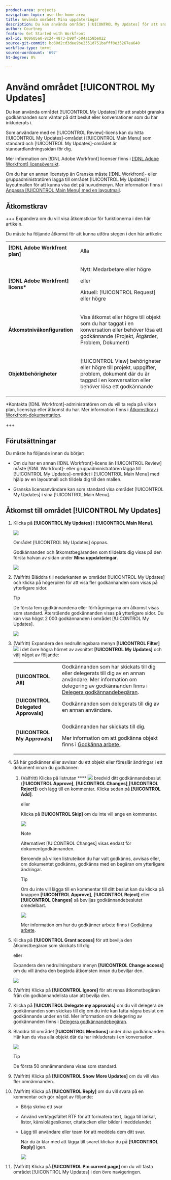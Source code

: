 ```yaml
---
product-area: projects
navigation-topic: use-the-home-area
title: Använda området Mina uppdateringar
description: Du kan använda området [!UICONTROL My Updates] för att snabbt granska godkännanden som väntar på ditt beslut eller konversationer som du har inkluderats i.
author: Courtney
feature: Get Started with Workfront
exl-id: 809605a0-8c24-4873-b98f-504a158be022
source-git-commit: bc60d2cd3dee9be2351d751bafff0e35267ea640
workflow-type: tm+mt
source-wordcount: '697'
ht-degree: 0%

---
```


# Använd området [!UICONTROL My Updates]


Du kan använda området [!UICONTROL My Updates] för att snabbt granska godkännanden som väntar på ditt beslut eller konversationer som du har inkluderats i.

Som användare med en [!UICONTROL Review]-licens kan du hitta [!UICONTROL My Updates]-området i [!UICONTROL Main Menu] som standard och [!UICONTROL My Updates]-området är standardlandningssidan för dig.

Mer information om [!DNL Adobe Workfront] licenser finns i [[!DNL Adobe Workfront] licensöversikt](../../../administration-and-setup/add-users/access-levels-and-object-permissions/wf-licenses.md).

Om du har en annan licenstyp än Granska måste [!DNL Workfront]- eller gruppadministratören lägga till området [!UICONTROL My Updates] i layoutmallen för att kunna visa det på huvudmenyn. Mer information finns i [Anpassa [!UICONTROL Main Menu] med en layoutmall](../../../administration-and-setup/customize-workfront/use-layout-templates/customize-main-menu.md).

## Åtkomstkrav

+++ Expandera om du vill visa åtkomstkrav för funktionerna i den här artikeln.

Du måste ha följande åtkomst för att kunna utföra stegen i den här artikeln:

<table style="table-layout:auto"> 
 <col> 
 <col> 
 <tbody> 
  <tr> 
   <td role="rowheader"><strong>[!DNL Adobe Workfront plan]</strong></td> 
   <td> <p>Alla</p> </td> 
  </tr> 
  <tr> 
   <td role="rowheader"><strong>[!DNL Adobe Workfront] licens*</strong></td> 
   <td> <p>Nytt: Medarbetare eller högre</p>
   eller   
   <p>Aktuell: [!UICONTROL Request] eller högre</p> </td> 
  </tr> 
  <tr> 
   <td role="rowheader"><strong>Åtkomstnivåkonfiguration</strong></td> 
   <td> <p>Visa åtkomst eller högre till objekt som du har taggat i en konversation eller behöver lösa ett godkännande (Projekt, Åtgärder, Problem, Dokument)</p> </td> 
  </tr> 
  <tr> 
   <td role="rowheader"><strong>Objektbehörigheter</strong></td> 
   <td> <p>[!UICONTROL View] behörigheter eller högre till projekt, uppgifter, problem, dokument där du är taggad i en konversation eller behöver lösa ett godkännande</p> </td> 
  </tr> 
 </tbody> 
</table>

*Kontakta [!DNL Workfront]-administratören om du vill ta reda på vilken plan, licenstyp eller åtkomst du har. Mer information finns i [Åtkomstkrav i Workfront-dokumentation](/help/quicksilver/administration-and-setup/add-users/access-levels-and-object-permissions/access-level-requirements-in-documentation.md).

+++

## Förutsättningar

Du måste ha följande innan du börjar:

* Om du har en annan [!DNL Workfront]-licens än [!UICONTROL Review] måste [!DNL Workfront]- eller gruppadministratören lägga till [!UICONTROL My Updates]-området i [!UICONTROL Main Menu] med hjälp av en layoutmall och tilldela dig till den mallen.

* Granska licensanvändare kan som standard visa området [!UICONTROL My Updates] i sina [!UICONTROL Main Menu].

## Åtkomst till området [!UICONTROL My Updates]

1. Klicka på **[!UICONTROL My Updates]** i **[!UICONTROL Main Menu]**.

   ![](assets/access-my-updates-from-main-menu-reviewer-user-nwe-350x294.png)

   Området [!UICONTROL My Updates] öppnas.

   Godkännanden och åtkomstbegäranden som tilldelats dig visas på den första halvan av sidan under **Mina uppdateringar**.

   ![](assets/my-updates-mentions-for-reviwers-nwe-350x418.png)

1. (Valfritt) Bläddra till nederkanten av området [!UICONTROL My Updates] och klicka på högerpilen för att visa fler godkännanden som visas på ytterligare sidor.

   >[!TIP]
   >
   >De första fem godkännandena eller förfrågningarna om åtkomst visas som standard. Återstående godkännanden visas på ytterligare sidor. Du kan visa högst 2 000 godkännanden i området [!UICONTROL My Updates].

   ![](assets/pagination-for-my-updates-page-highlighted-nwe-350x78.png)

1. (Valfritt) Expandera den nedrullningsbara menyn **[!UICONTROL Filter]** ![](assets/filter-nwepng.png) i det övre högra hörnet av avsnittet **[!UICONTROL My Updates]** och välj något av följande:

   <table style="table-layout:auto"> 
    <col> 
    </col> 
    <col> 
    </col> 
    <tbody> 
     <tr> 
      <td role="rowheader"><strong>[!UICONTROL All]</strong></td> 
      <td>Godkännanden som har skickats till dig eller delegerats till dig av en annan användare. Mer information om delegering av godkännanden finns i <a href="../../../review-and-approve-work/manage-approvals/delegate-approval-requests.md" class="MCXref xref">Delegera godkännandebegäran</a>. </td> 
     </tr> 
     <tr> 
      <td role="rowheader"><strong>[!UICONTROL Delegated Approvals]</strong></td> 
      <td>Godkännanden som delegerats till dig av en annan användare. </td> 
     </tr> 
     <tr> 
      <td role="rowheader"><strong>[!UICONTROL My Approvals]</strong></td> 
      <td> <p>Godkännanden har skickats till dig. </p> <p>Mer information om att godkänna objekt finns i <a href="../../../review-and-approve-work/manage-approvals/approving-work.md" class="MCXref xref">Godkänna arbete </a>.</p> </td> 
     </tr> 
    </tbody> 
   </table>

1. Så här godkänner eller avvisar du ett objekt eller föreslår ändringar i ett dokument innan du godkänner:

   1. (Valfritt) Klicka på listrutan **** ![](assets/down-arrow-blue.png) bredvid ditt godkännandebeslut (**[!UICONTROL Approve]**, **[!UICONTROL Changes]**,**[!UICONTROL Reject]**) och lägg till en kommentar. Klicka sedan på **[!UICONTROL Add]**.

      eller

      Klicka på **[!UICONTROL Skip]** om du inte vill ange en kommentar.

      ![](assets/approval-decision-buttons-in-my-updates-with-comment-box-nwe-350x183.png)

      >[!NOTE]
      >
      >Alternativet [!UICONTROL Changes] visas endast för dokumentgodkännanden.

      Beroende på vilken listruteikon du har valt godkänns, avvisas eller, om dokumentet godkänns, godkänns med en begäran om ytterligare ändringar.

      >[!TIP]
      >
      >Om du inte vill lägga till en kommentar till ditt beslut kan du klicka på knappen **[!UICONTROL Approve]**, **[!UICONTROL Reject]** eller **[!UICONTROL Changes]** så beviljas godkännandebeslutet omedelbart.
      >
      >
      >![](assets/approval-decision-buttons-in-my-updates-nwe-350x169.png)
      >
      >Mer information om hur du godkänner arbete finns i [Godkänna arbete](../../../review-and-approve-work/manage-approvals/approving-work.md).

1. Klicka på **[!UICONTROL Grant access]** för att bevilja den åtkomstbegäran som skickats till dig

   eller

   Expandera den nedrullningsbara menyn **[!UICONTROL Change access]** om du vill ändra den begärda åtkomsten innan du beviljar den.

   ![](assets/grant-access-button-in-my-updates-nwe-350x224.png)

1. (Valfritt) Klicka på **[!UICONTROL Ignore]** för att rensa åtkomstbegäran från din godkännandelista utan att bevilja den.
1. Klicka på **[!UICONTROL Delegate my approvals]** om du vill delegera de godkännanden som skickas till dig om du inte kan fatta några beslut om godkännande under en tid. Mer information om delegering av godkännanden finns i [Delegera godkännandebegäran](../../../review-and-approve-work/manage-approvals/delegate-approval-requests.md).
1. Bläddra till området **[!UICONTROL Mentions]** under dina godkännanden. Här kan du visa alla objekt där du har inkluderats i en konversation.

   ![](assets/mentions-area-for-reviewers-nwe-350x191.png)

   >[!TIP]
   >
   >De första 50 omnämnandena visas som standard.

1. (Valfritt) Klicka på **[!UICONTROL Show More Updates]** om du vill visa fler omnämnanden.
1. (Valfritt) Klicka på **[!UICONTROL Reply]** om du vill svara på en kommentar och gör något av följande:
   * Börja skriva ett svar
   * Använd verktygsfältet RTF för att formatera text, lägga till länkar, listor, känslolägesikoner, citattecken eller bilder i meddelandet
   * Lägg till användare eller team för att meddela dem ditt svar.

     När du är klar med att lägga till svaret klickar du på **[!UICONTROL Reply]** igen.

     ![](assets/reply-in-the-my-updates-area.png)
1. (Valfritt) Klicka på **[!UICONTROL Pin current page]** om du vill fästa området [!UICONTROL My Updates] i den övre navigeringen.
